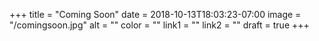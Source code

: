 +++
title = "Coming Soon"
date = 2018-10-13T18:03:23-07:00
image = "/comingsoon.jpg"
alt = ""
color = ""
link1 = ""
link2 = ""
draft = true
+++
